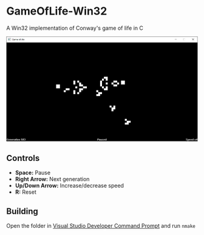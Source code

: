 # GameOfLife-Win32

A Win32 implementation of Conway's game of life in C 

![Screenshot](screenshot.png)

## Controls
- **Space:** Pause
- **Right Arrow:** Next generation
- **Up/Down Arrow:** Increase/decrease speed
- **R:** Reset

## Building

Open the folder in [Visual Studio Developer Command Prompt](https://docs.microsoft.com/en-us/visualstudio/ide/reference/command-prompt-powershell) and run `nmake`
